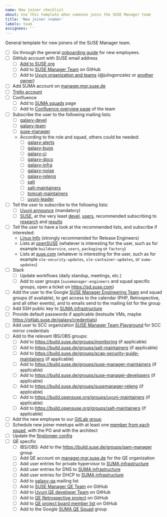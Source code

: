```yaml
---
name: New joiner checklist
about: Use this template when someone joins the SUSE Manager team
title: 'New joiner <name>'
labels: team
assignees: ''
---
```


General template for new joiners of the SUSE Manager team.

- [ ] Go through the general [onboarding guide](https://geekos.io/onboarding) for new employees.
- [ ] GitHub account with SUSE email address
  - [ ] [Add to SUSE org](https://confluence.suse.com/pages/viewpage.action?spaceKey=IAM&title=Github+account+and+access)
  - [ ] Add to [SUSE Manager Team](https://github.com/orgs/SUSE/teams/suse-manager-team/) on GitHub
  - [ ] Add to [Uyuni organization and teams](https://github.com/orgs/uyuni-project/people) (@juliogonzalez or [another owner](https://github.com/orgs/uyuni-project/people?query=role%3Aowner))
- [ ] Add SUMA account on [manager.mgr.suse.de](https://manager.mgr.suse.de)
- [ ] [Trello account](https://confluence.suse.com/display/IAM/Trello+account+and+access)
- [ ] Confluence
  - [ ] Add to [SUMA squads](https://confluence.suse.com/display/SUSEMANAGER/Squads%2C+People+and+Topics) page
  - [ ] Add to [Confluence overview page](https://confluence.suse.com/display/SUSEMANAGER/SUSE+Manager) of the team
- [ ] Subscribe the user to the following mailing lists:
  - [ ] [galaxy-devel](https://mailman.suse.de/mailman/admin/galaxy-devel/members/add)
  - [ ] [galaxy-team](https://mailman.suse.de/mailman/admin/galaxy-team/members/add)
  - [ ] [suse-manager](https://mailman.suse.de/mailman/admin/suse-manager/members/add)
  - According to the role and squad, others could be needed:
    - [ ] [galaxy-alerts](https://mailman.suse.de/mailman/admin/galaxy-alerts/members/add)
    - [ ] [galaxy-bugs](https://mailman.suse.de/mailman/admin/galaxy-bugs/members/add)
    - [ ] [galaxy-ci](https://mailman.suse.de/mailman/admin/galaxy-ci/members/add)
    - [ ] [galaxy-docs](https://mailman.suse.de/mailman/admin/galaxy-docs/members/add)
    - [ ] [galaxy-infra](https://mailman.suse.de/mailman/admin/galaxy-infra/members/add)
    - [ ] [galaxy-noise](https://mailman.suse.de/mailman/admin/galaxy-noise/members/add)
    - [ ] [galaxy-releng](https://mailman.suse.de/mailman/admin/galaxy-releng/members/add)
    - [ ] [salt](https://mailman.suse.de/mailman/admin/salt/members/add)
    - [ ] [salt-maintainers](https://mailman.suse.de/mailman/admin/salt-maintainers/members/add)
    - [ ] [tomcat-maintainers](https://mailman.suse.de/mailman/admin/tomcat-maintainers/members/add)
    - [ ] [uyuni-leader](https://mailman.suse.de/mailman/admin/uyuni-leader/members/add)
- [ ] Tell the user to subscribe to the following lists:
  - [ ] [Uyuni announce](https://lists.opensuse.org/archives/list/announce@lists.uyuni-project.org/) (mandatory)
  - [ ] [SUSE](https//mailman.suse.de), at the very least [devel](https://mailman.suse.de/mailman/listinfo/devel), [users](https://mailman.suse.de/mailman/listinfo/users), recommended subscribing to [research](https://mailman.suse.de/mailman/listinfo/research) and [results](https://mailman.suse.de/mailman/listinfo/results)
- [ ] Tell the user to have a look at the recommended lists, and subscribe if interested:
  - [Linux Info](https://lists.suse.com/mailman/listinfo/linux) (strongly recommended for Release Engineers)
  - Lists at [openSUSE](https://lists.opensuse.org) (whatever is interesting for the user, such as for example `buildservice`, `users`, `packaging` or `factory`)
  - Lists at [suse.com](https://lists.suse.com/mailman/listinfo)  (whatever is interesting for the user, such as for example `sle-security-updates`, `sle-container-updates`, or `suma-updates`)
- [ ] Slack
  - [ ] Update workflows (daily standup, meetings, etc.)
  - [ ] Add to user groups (`susemanager-engineers` and squad specific groups, open a ticket on https://sd.suse.com)
- [ ] Add the user to the Google [SUSE Manager Engineering Team](https://groups.google.com/a/suse.com/g/suma-all/members) and squad groups (if available), to get access to the calendar (PHP, Retrospective, and all other events), and to emails send to the mailing list for the group
- [ ] Add SSH public key to [SUMA infrastructure](https://gitlab.suse.de/galaxy/infrastructure/-/blob/master/srv/salt/ssh/init.sls)
- [ ] Provide default passwords if applicable (testsuite VMs, maybe https://gitlab.suse.de/galaxy/credentials)
- [ ] Add user to SCC organization [SUSE Manager Team Playground](https://scc.suse.com/organizations/432530/users) for SCC mirror credentials
- [ ] Add to the relevant IBS/OBS groups:
  - [ ] Add to https://build.suse.de/groups/monitoring (if applicable)
  - [ ] Add to https://build.suse.de/groups/salt-maintainers (if applicable)
  - [ ] Add to https://build.suse.de/groups/scap-security-guide-maintainers (if applicable)
  - [ ] Add to https://build.suse.de/groups/suse-manager-maintainers (if applicable)
  - [ ] Add to https://build.suse.de/groups/suse-manager-developers (if applicable)
  - [ ] Add to https://build.suse.de/groups/susemanager-releng (if applicable)
  - [ ] Add to https://build.opensuse.org/groups/uyuni-maintainers (if applicable)
  - [ ] Add to https://build.opensuse.org/groups/salt-maintainers (if applicable)
- [ ] Add the new employee to our [GitLab group](https://gitlab.suse.de/groups/galaxy/-/group_members)
- [ ] Schedule new joiner meetups with at least one [member from each squad](https://confluence.suse.com/x/OIGAOQ), with the PO and with the architect
- [ ] Update the [finglonger config](https://gitlab.suse.de/galaxy/infrastructure/-/blob/master/srv/salt/bugguy-finglonger/galaxy.edn)
- [ ] QE specific
  - [ ] IBS/OBS: Add to the https://build.suse.de/groups/qam-manager group
  - [ ] Add QE account on [manager.mgr.suse.de](https://manager.mgr.suse.de) for the QE organization
  - [ ] Add user entries for private hypervisor to [SUMA infrastructure](https://gitlab.suse.de/galaxy/infrastructure/-/blob/master/srv/salt/qa/users/init.sls)
  - [ ] Add user entries for DNS to [SUMA infrastructure](https://gitlab.suse.de/galaxy/infrastructure/-/tree/master/srv/salt/bind-server)
  - [ ] Add user entries for DHCP to [SUMA infrastructure](https://gitlab.suse.de/galaxy/infrastructure/-/tree/master/srv/salt/dhcpd-server)
  - [ ] Add to [galaxy-qa](https://mailman.suse.de/mailman/admin/galaxy-qa/members/add) mailing list
  - [ ] Add to [SUSE Manager QE Team](https://github.com/orgs/SUSE/teams/suse-manager-qe/members) on GitHub
  - [ ] Add to [Uyuni QE developer Team](https://github.com/orgs/uyuni-project/teams/qe) on GitHub
  - [ ] Add to [QE Retrospective project](https://github.com/orgs/SUSE/projects/54) on GitHub
  - [ ] Add to [QE project board member list](https://github.com/orgs/SUSE/projects/32/views/1?pane=info) on GitHub
  - [ ] Add to the Google [SUMA QE Squad](https://groups.google.com/a/suse.com/g/suma-qe/members) group
